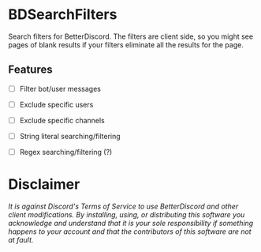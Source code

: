 # BDSearchFilters
Search filters for BetterDiscord. The filters are client side, so you might see pages of blank results if your filters eliminate all the results for the page.

## Features
- [ ] Filter bot/user messages
- [ ] Exclude specific users
- [ ] Exclude specific channels
- [ ] String literal searching/filtering
- [ ] Regex searching/filtering (?)


# Disclaimer
*It is against Discord's Terms of Service to use BetterDiscord and other client modifications. By installing, using, or distributing this software you acknowledge and understand that it is your sole responsibility if something happens to your account and that the contributors of this software are not at fault.*
